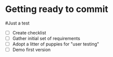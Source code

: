 # Getting ready to commit
#Just a test
- [ ] Create checklist
- [ ] Gather initial set of requirements
- [ ] Adopt a litter of puppies for "user testing"
- [ ] Demo first version
